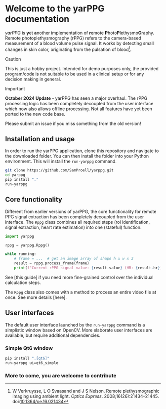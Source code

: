 # Welcome to the yarPPG documentation
*yarPPG* is **y**et **a**nother implementation of **r**emote
**P**hoto**P**lethysmo**G**raphy.
Remote photo&shy;plethysmography (rPPG) refers to the camera-based measurement
of a blood volume pulse signal. It works by detecting small changes in skin
color, originating from the pulsation of blood[^1].

> [!CAUTION]
> This is just a hobby project. Intended for demo purposes only, the
  provided program/code is not suitable to be used in a clinical setup
  or for any decision making in general.

> [!IMPORTANT]
> **October 2024 Update** - yarPPG has seen a major overhaul. The rPPG
> processing logic has been completely decoupled from the user interface
> which now also allows offline processing. Not all features have yet
> been ported to the new code base.
>
> Please submit an issue if you miss something from the old version!

## Installation and usage
In order to run the yarPPG application, clone this repository and navigate
to the downloaded folder. You can then install the folder into your Python
environment. This will install the `run-yarppg` command.

```bash
git clone https://github.com/SamProell/yarppg.git
cd yarppg
pip install "."
run-yarppg
```

## Core functionality
Different from earlier versions of yarPPG, the core functionality for remote PPG
signal extraction has been completely decoupled from the user interface.
The `Rppg` class combines all required steps (roi identification, signal extraction,
heart rate estimation) into one (stateful) function.

```python
import yarppg

rppg = yarppg.Rppg()

while running:
    # frame = ...  # get an image array of shape h x w x 3
    result = rppg.process_frame(frame)
    print(f"Current rPPG signal value: {result.value} (HR: {result.hr})")
```

See [this guide] if you need more fine-grained control over the individual
calculation steps.

The `Rppg` class also comes with a method to process an entire video file
at once. See more details [here].

## User interfaces
The default user interface launched by the `run-yarppg` command is a simplistic
window based on OpenCV.
More elaborate user interfaces are available, but require additional dependencies.

### Simple Qt6 window
```bash
pip install ".[qt6]"
run-yarppg ui=qt6_simple
```

### More to come, you are welcome to contribute

[^1]: W Verkruysse, L O Svaasand and J S Nelson. Remote plethysmographic
    imaging using ambient light. *Optics Express*. 2008;16(26):21434–21445.
    doi:[10.1364/oe.16.021434](https://doi.org/10.1364/oe.16.021434)
